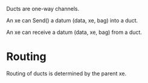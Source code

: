 Ducts are one-way channels.

An xe can Send() a datum (data, xe, bag) into a duct.

An xe can receive a datum (data, xe, bag) from a duct.

# Routing
Routing of ducts is determined by the parent xe.
